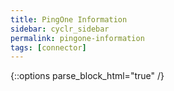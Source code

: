 ```yaml
---
title: PingOne Information
sidebar: cyclr_sidebar
permalink: pingone-information
tags: [connector]
---
```

{::options parse_block_html="true" /}
